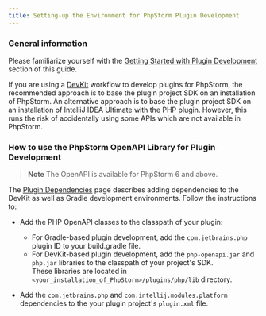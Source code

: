 ```yaml
---
title: Setting-up the Environment for PhpStorm Plugin Development
---
```


### General information
Please familiarize yourself with the [Getting Started with Plugin Development](/basics/getting_started.md)
section of this guide.

If you are using a [DevKit](/basics/getting_started/using_dev_kit.md)
workflow to develop plugins for PhpStorm, the recommended approach is to base the plugin project SDK on an installation
of PhpStorm. An alternative approach is to base the plugin project SDK on an installation of IntelliJ IDEA Ultimate with the PHP plugin.
However, this runs the risk of accidentally using some APIs which are not available in PhpStorm.

### How to use the PhpStorm OpenAPI Library for Plugin Development

> **Note** The OpenAPI is available for PhpStorm 6 and above.

The [Plugin Dependencies](/basics/plugin_structure/plugin_dependencies.md) page describes adding dependencies to the
DevKit as well as Gradle development environments. Follow the instructions to:

* Add the PHP OpenAPI classes to the classpath of your plugin:
  * For Gradle-based plugin development, add the `com.jetbrains.php` plugin ID to your build.gradle file. 
  * For DevKit-based plugin development, add the `php-openapi.jar` and `php.jar` libraries to the classpath of your project's SDK.  
    These libraries are located in `<your_installation_of_PhpStorm>/plugins/php/lib` directory.

* Add the `com.jetbrains.php` and `com.intellij.modules.platform` dependencies
  to the your plugin project's `plugin.xml` file.
